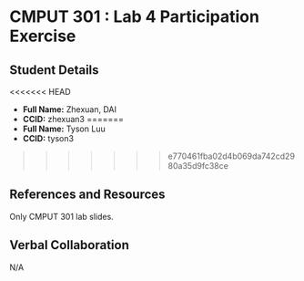 # CMPUT 301 : Lab 4 Participation Exercise

## Student Details

<<<<<<< HEAD
- **Full Name:** Zhexuan, DAI
- **CCID:** zhexuan3
=======
- **Full Name:** Tyson Luu
- **CCID:** tyson3
>>>>>>> e770461fba02d4b069da742cd2980a35d9fc38ce

## References and Resources

Only CMPUT 301 lab slides.

## Verbal Collaboration

N/A
